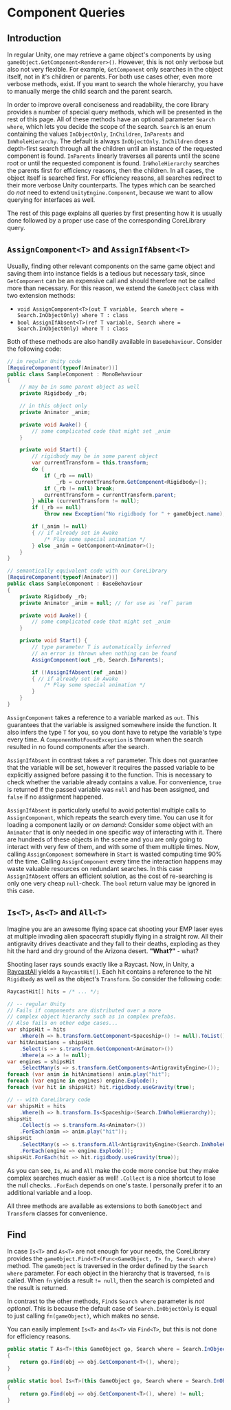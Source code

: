 # Component Queries

## Introduction

In regular Unity, one may retrieve a game object's components by using `gameObject.GetComponent<Renderer>()`. However, this is not only verbose but also not very flexible. For example, `GetComponent` only searches in the object itself, not in it's children or parents. For both use cases other, even more verbose methods, exist. If you want to search the whole hierarchy, you have to manually merge the child search and the parent search.

In order to improve overall conciseness and readability, the core library provides a number of special query methods, which will be presented in the rest of this page. All of these methods have an optional parameter `Search where`, which lets you decide the scope of the search. `Search` is an enum containing the values `InObjectOnly`, `InChildren`, `InParents` and `InWholeHierarchy`. The default is always `InObjectOnly`. `InChildren` does a depth-first search through all the children until an instance of the requested component is found. `InParents` linearly traverses all parents until the scene root or until the requested component is found. `InWholeHierarchy` searches the parents first for efficiency reasons, then the children. In all cases, the object itself is searched first. For efficiency reasons, all searches redirect to their more verbose Unity counterparts. The types which can be searched do *not* need to extend `UnityEngine.Component`, because we want to allow querying for interfaces as well.

The rest of this page explains all queries by first presenting how it is usually done followed by a proper use case of the corresponding CoreLibrary query.

## `AssignComponent<T>` and `AssignIfAbsent<T>`

Usually, finding other relevant components on the same game object and saving them into instance fields is a tedious but necessary task, since `GetComponent` can be an expensive call and should therefore not be called more than necessary. For this reason, we extend the `GameObject` class with two extension methods:

-  `void AssignComponent<T>(out T variable, Search where = Search.InObjectOnly) where T : class`
-  `bool AssignIfAbsent<T>(ref T variable, Search where = Search.InObjectOnly) where T : class`

Both of these methods are also handily available in `BaseBehaviour`.
Consider the following code:

```cs
// in regular Unity code
[RequireComponent(typeof(Animator))]
public class SampleComponent : MonoBehaviour
{
    // may be in some parent object as well
    private Rigidbody _rb;

    // in this object only
    private Animator _anim;

    private void Awake() {
        // some complicated code that might set _anim
    }

    private void Start() {
        // rigidbody may be in some parent object
        var currentTransform = this.transform;
        do {
            if (_rb == null)
                _rb = currentTransform.GetComponent<Rigidbody>();
            if (_rb != null) break;
            currentTransform = currentTransform.parent;
        } while (currentTransform != null);
        if (_rb == null) 
            throw new Exception("No rigidbody for " + gameObject.name);

        if (_anim != null) 
        { // if already set in Awake
            /* Play some special animation */
        } else _anim = GetComponent<Animator>();
    }
}
```

```cs
// semantically equivalent code with our CoreLibrary
[RequireComponent(typeof(Animator))]
public class SampleComponent : BaseBehaviour
{
    private Rigidbody _rb;
    private Animator _anim = null; // for use as `ref` param

    private void Awake() {
        // some complicated code that might set _anim
    }

    private void Start() {
        // type parameter T is automatically inferred
        // an error is thrown when nothing can be found
        AssignComponent(out _rb, Search.InParents);

        if (!AssignIfAbsent(ref _anim)) 
        { // if already set in Awake
            /* Play some special animation */
        }
    }
}
```

`AssignComponent` takes a reference to a variable marked as `out`. This guarantees that the variable is assigned somewhere inside the function. It also infers the type `T` for you, so you dont have to retype the variable's type every time. A `ComponentNotFoundException` is thrown when the search resulted in no found components after the search.

`AssignIfAbsent` in contrast takes a `ref` parameter. This does not guarantee that the variable will be set, however it requires the passed variable to be explicitly assigned before passing it to the function. This is necessary to check whether the variable already contains a value. For convenience, `true` is returned if the passed variable was `null` and has been assigned, and `false` if no assignment happened.

`AssignIfAbsent` is particularly useful to avoid potential multiple calls to `AssignComponent`, which repeats the search every time. You can use it for loading a component lazily or *on demand*: Consider some object with an `Animator` that is only needed in one specific way of interacting with it. There are hundreds of these objects in the scene and you are only going to interact with very few of them, and with some of them multiple times. Now, calling `AssignComponent` somewhere in `Start` is wasted computing time 90% of the time. Calling `AssignComponent` every time the interaction happens may waste valuable resources on redundant searches. In this case `AssignIfAbsent` offers an efficient solution, as the cost of re-searching is only one very cheap `null`-check. The `bool` return value may be ignored in this case.

## `Is<T>`, `As<T>` and `All<T>`

Imagine you are an awesome flying space cat shooting your EMP laser eyes at multiple invading alien spacecraft stupidly flying in a straight row. All their antigravity drives deactivate and they fall to their deaths, exploding as they hit the hard and dry ground of the Arizona desert. **"What?"** - what?

Shooting laser rays sounds exactly like a Raycast. Now, in Unity, a [RaycastAll](https://docs.unity3d.com/ScriptReference/Physics.RaycastAll.html) yields a `RaycastHit[]`. Each hit contains a reference to the hit `Rigidbody` as well as the object's `Transform`. So consider the following code:

```cs
RaycastHit[] hits = /* ... */;

// -- regular Unity
// Fails if components are distributed over a more 
// complex object hierarchy such as in complex prefabs.
// Also fails on other edge cases...
var shipsHit = hits
    .Where(h => h.transform.GetComponent<Spaceship>() != null).ToList();
var hitAnimations = shipsHit
    .Select(s => s.transform.GetComponent<Animator>())
    .Where(a => a != null);
var engines = shipsHit
    .SelectMany(s => s.transform.GetComponents<AntigravityEngine>());
foreach (var anim in hitAnimations) anim.play("hit");
foreach (var engine in engines) engine.Explode();
foreach (var hit in shipsHit) hit.rigidbody.useGravity(true);
```
```cs
// -- with CoreLibrary code
var shipsHit = hits
    .Where(h => h.transform.Is<Spaceship>(Search.InWholeHierarchy));
shipsHit
    .Collect(s => s.transform.As<Animator>())
    .ForEach(anim => anim.play("hit"));
shipsHit
    .SelectMany(s => s.transform.All<AntigravityEngine>(Search.InWholeHierarchy))
    .ForEach(engine => engine.Explode());
shipsHit.ForEach(hit => hit.rigidbody.useGravity(true));
```

As you can see, `Is`, `As` and `All` make the code more concise but they make complex searches much easier as well! `.Collect` is a nice shortcut to lose the null checks. `.ForEach` depends on one's taste. I personally prefer it to an additional variable and a loop.

All three methods are available as extensions to both `GameObject` and `Transform` classes for convenience.

## Find

In case `Is<T>` and `As<T>` are not enough for your needs, the CoreLibrary provides the `gameObject.Find<T>(Func<GameObject, T> fn, Search where)` method. The `gameObject` is traversed in the order defined by the `Search where` parameter. For each object in the hierarchy that is traversed, `fn` is called. When `fn` yields a result `!= null`, then the search is completed and the result is returned.

In contrast to the other methods, `Find`s `Search where` parameter is *not optional*. This is because the default case of `Search.InObjectOnly` is equal to just calling `fn(gameObject)`, which makes no sense.

You can easily implement `Is<T>` and `As<T>` via `Find<T>`, but this is not done for efficiency reasons.

```cs
public static T As<T>(this GameObject go, Search where = Search.InObjectOnly)
{
    return go.Find(obj => obj.GetComponent<T>(), where);
}

public static bool Is<T>(this GameObject go, Search where = Search.InObjectOnly)
{
    return go.Find(obj => obj.GetComponent<T>(), where) != null;
}
```
